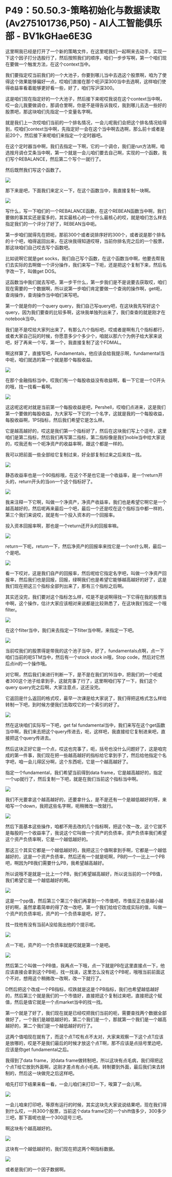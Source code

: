 # P49：50.50.3-策略初始化与数据读取(Av275101736,P50) - AI人工智能俱乐部 - BV1kGHae6E3G

这里啊我已经是打开了一个新的策略文件，在这里呢我们一起啊来去动手，实现一下这个因子打分选股行了，然后按照我们的顺序，咱们一步步写啊，第一个咱们现在要做一个触发方法，在这个context当中。

我们要指定哎当前我们的一个大池子，你要到哪儿当中去选这个股票啊，咱为了使得这个效果能够偏好一点，哎咱们直接在那个呃沪深300当中去选啊，这样咱们使得收益率看着能够更好看一些，好了，咱们写沪深300。

这是咱们现在指定好的一个大池子，然后接下来呢哎我说在这个context当中啊，哎一会儿我要做调仓，那调仓里啊，你是不是得告诉我哎，我到哪儿去选一些好的股票吧，那这块咱们先指定一个变量名字啊。

就是我们上一次哎咱们当前的一个排名情况，一会儿呢我们会把这个排名情况给得到，哎咱们context当中啊，先指定好一会在这个当中啊去选啊，那么前十或者是前20个，然后接下来呢咱们来指定一个定时器吧。

在这个定时器当中啊，我们去指定一下啊，它的一个调仓，我们是run方法啊，咱选按月调仓艾条当中啊，第一个就是一会儿咱们要去自己啊，实现的一个函数，我们写个REBALANCE，然后第二个写个一就行了。

然后既然我们写这个函数了。

![](img/73fa53e716992783bd83e2b683d2785c_1.png)

那下来是吧，下面我们来定义一下，在这个函数当中，我直接复制一块啊。

![](img/73fa53e716992783bd83e2b683d2785c_3.png)

写什么，写一下咱们的一个REBALANCE函数，在这个REBEAN函数当中啊，我们要做的事其实还是蛮多的，其实最核心的一个什么最核心的哎，就是咱们怎么样去指定我们的一个评分了好了，REBEAN当中呃。

第一步咱们就得先在把呃，那前300个或者说排序好的300个，或者说是那个排名的十个吧，咱得返回出来，在这块我得知道哎呀，当前你排名完之后的一个股票，那这块咱们自己哎去写个函数吧。

比如说啊它就是get socks，我们自己写个函数，在这个函数当中啊，他要去帮我们去实际的去啊做一个评分操作，我们来写一下呃，还是把这个复制下来，然后名字改一下，叫做get DOS。

这函数当中我们就去写吧，第一步干什么，第一步我们是不是说要去获取哎，咱们现在需要的一个数据啊，所以说第一步咱们肯定要做一个查询的操作啊，get呃，查询操作，查询操作当中咱们来写吧。

第一个就是你的一个query query，我们自己写query吧，在这块我先写好这个query，因为我们要查的比较多啊，这块我单独列出来了，我们查查的就是刚才在notebook当中。

我们是不是哎给大家列出来了，有那么六个指标吧，哎或者是啊有几个指标都行，或者大家自己玩的时候，你愿意多少个多少个，咱就以那六个为例子给大家来说吧，好了再来一个写，第一个，我直接复制了这个FDMAL。

啊这样算了，直接写吧，Fundamentals，他应该会给我提示啊，fundamental当中呃，咱们就选的第一个就是那个每股收益。



![](img/73fa53e716992783bd83e2b683d2785c_5.png)

在那个金融指标当中，哎我们有一个每股收益没有收益啊，看一下它是一个D开头的哦，找一找看一看啊。

![](img/73fa53e716992783bd83e2b683d2785c_7.png)

这这呢这呢对就是当前第一个每股收益是吧，Pershell，哎咱们点进来，这是我们第一个要做的每股收益，为大家写一下它的一个名字，这就是我的一个每股收益，每股收益啊，1PS指标，然后我们希望它是怎么样。

它是越高越好的，哎这是我们第一个指标好了，然后在这块我们写上个逗号，这里咱们是第二指标，然后我们再写第二指标，第二指标像是我们noble当中给大家说的，哎我还有一个呃净资产的收益率啊，跟这个都是一样的。

我可以把前面一些全部给它复制过来，好全部复制过来之后来找一找。

![](img/73fa53e716992783bd83e2b683d2785c_9.png)

静态收益率也是一个90指标哦，在这个不是也它是一个收益率，是一个return开头的，return开头的当on一个这个指标好了。



![](img/73fa53e716992783bd83e2b683d2785c_11.png)

我来注释一下它啊，叫做一个净资产，净资产收益率，我们也是希望它啊它是一个越高越好的，然后呢再来最后一个吧，最后一个还是哎在这个指标当中都一样的，第三个我们来说哎，就是有一个投入资本的一个回报率。

投入资本回报率啊，那也是一个return还开头的回报率嘛。

![](img/73fa53e716992783bd83e2b683d2785c_13.png)

return一下呃，return一下，然后净资产的回报率来找它是一个on什么啊，最后一个是吧。

![](img/73fa53e716992783bd83e2b683d2785c_15.png)

看一下哎对，这是我们自产的回报率，然后呢给它指定名字吧，叫做一个净资产回报率，然后我们也是回报，回报，绿啊我们也是希望它能够越高越好的好了，这是我们现在把这三个指标全部列出来了，那有三个指标之后啊。

其实还没完，我们要对这个指标怎么样，哎是不是说啊得找一下它得在我的股票当中啊，这个操作，估计大家应该相对来说都是比较熟悉了，在这块我们指定一个哦filter。



![](img/73fa53e716992783bd83e2b683d2785c_17.png)

在这个filter当中，我们来去指定一下filter当中啊，来指定一下吧。

![](img/73fa53e716992783bd83e2b683d2785c_19.png)

当前哎我们的股票得是带我的这个池子当中，好了，fundamentals点啊，点一下咱们当前的呃STM当中，然后有一个stock stock in哦，Stop code，然后对它然后点in的一个操作哦。

对它啊，然后我们来进行判断一下，是不是在我们的16当中，把我们的一个呃或者300这个池子给拿到手，这就完事了行了，这里啊咱们写了一下，我们这个query query完之后啊，大家注意点，这还没完。

它返回是什么返回的格式哎，最早一次课是给大家说了，我们得把这格式怎么样给转制一下吧，到时候方便我们去取哎它的一个索引的好了。



![](img/73fa53e716992783bd83e2b683d2785c_21.png)

然在这块咱们实际写一下吧，get fal fundamental当中，我们来写在这个get函数当中啊，我们来去把这个query传进去，呃，这样吧，我直接给它复制进来吧，直接把这个query传进去。

然后这块正好它是一个点，哎这也完事了，呃，括号也没什么问题好了，这是咱完成的第一件事，我们现在把一些越高越好的指标给它拿到手了，然后给他指定个名字吧，咱一会儿得区分啊，这个东西呃，它是一个越高越好了。

指定一个fundamental，我们希望当前得到data frame，它是越高越好的，指定一个up就行了，然后复制一下吧，就是在我们当前这个指标当中啊。



![](img/73fa53e716992783bd83e2b683d2785c_23.png)

我们不光要拿这个越高越好的，还要拿什么，是不是还有一个是越低越好的呀，来咱写一个down，我把这些名字啊，呃稍微改一改就行。



![](img/73fa53e716992783bd83e2b683d2785c_25.png)

然后下面基本这些操作，咱都不用去改的几个指标啊，把这个改一改，这个它就不是每股的一个收益率了，我说这个它叫做一个资产的负债率，资产负债率我们希望这个资产负债率啊，它是一个越低越好的。

那这三个其实它都是一个越低越好的，我把这三个值啊拿到手啊，它都是一个越低越好的，这是一个资产负债率，然后还有一个就是呃啊，PB的一个一比上一个PB吧，啊因为PB我们需要什么PB，我希望越高越好。

所以说哦不是就是一比上一个PB，我们希望越高越好，所以说当前的一个PB值，我们希望它是一个越低越好的啊。



![](img/73fa53e716992783bd83e2b683d2785c_27.png)

这是一个pp值，然后第三个第三个我们再拿到一个市值吧，市值反正也是越小越好的啊，虽然拿着简单的得了改一改吧，第一个我们给给它改成实际的值，叫做一个资产的负债率呃，资产的一个负债率是吧，好了。

找一找他有没有当前A没给我出他的个提示呢。

![](img/73fa53e716992783bd83e2b683d2785c_29.png)

点一下呃，资产的一个负债率就是哎就是第一个是吧。

![](img/73fa53e716992783bd83e2b683d2785c_31.png)

然后第二个叫做一个PB值，我再点一下哦，点一下就是PB在这里直接点一下，他应该直接会拿到这个PB呃，找一找诶，这里怎么没有这个PB呢，哦哦当前前面这个不对，想用这个稍微改一改啊，改一下就行了。

D然后把这个改成一个PB指标，哎跌就是这是个PB指标，我们也希望越低越好的，然后第三个就是我们的一个市值好，直接把这个复制过来吧，直接把这个赋值，然后是值它就是一个点market当中的找一找。

第一个就是了好了，我们现在就是已经哎把我们当前的呃，需要查找两个数据全部做好了，一个我们是越低越好的，第二个我们是一个，那就第一个我们是一个越高越好的，第二个我们是一个越低越好的行了。

这两个值咱现在就有了，而这个点T哎有点不太对，大家来观察一下这个点T应该是放哪的，哎是不是我们最后的时候才放这个点T啊，那不应该是点括号里边吧，应该是你get fundamental之后。

我得到了data frame，对data frame做转制吧，所以这块有点毛病，我们得把这个点T给它放到外面啊，这刚才差点有点小毛病，转制要到外面，最后我们来去转制的，然后这一块做完之后这样吧。

咱先打印下结果来看一看，一会儿咱们来打印一下，唉算了一会儿啊。

![](img/73fa53e716992783bd83e2b683d2785c_33.png)

一会儿咱来打印吧，等原有运行的时候，其实这块先大家说说结果吧，现在我们得到什么哎，一共300个股票，当前这个data frame它的一个shift值多少，300多少三吧，那下面呢也是一个300逗号三吧。

啊这块有个越高越好的。

![](img/73fa53e716992783bd83e2b683d2785c_35.png)

这块有一个越低越好的，我们现在把这两个啊指标数据。

![](img/73fa53e716992783bd83e2b683d2785c_37.png)

或者是我们的一个因子数据啊。